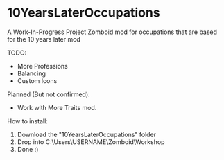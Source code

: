 # 10YearsLaterOccupations
A Work-In-Progress Project Zomboid mod for occupations that are based for the 10 years later mod

TODO:
* More Professions
* Balancing
* Custom Icons


Planned (But not confirmed):
* Work with More Traits mod.

How to install:
1. Download the "10YearsLaterOccupations" folder
2. Drop into C:\Users\USERNAME\Zomboid\Workshop
3. Done :)
